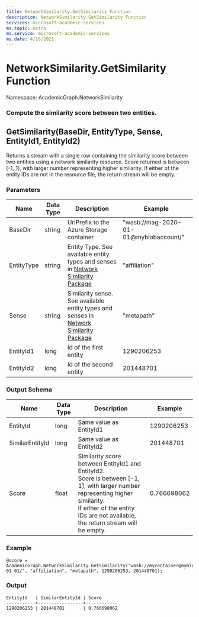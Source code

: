 ```yaml
---
title: NetworkSimilarity.GetSimilarity Function
description: NetworkSimilarity.GetSimilarity Function
services: microsoft-academic-services
ms.topic: extra
ms.service: microsoft-academic-services
ms.date: 4/16/2021
---
```

# NetworkSimilarity.GetSimilarity Function

Namespace: AcademicGraph.NetworkSimilarity

### Compute the similarity score between two entities.

## GetSimilarity(BaseDir, EntityType, Sense, EntityId1, EntityId2)

Returns a stream with a single row containing the similarity score between two entities using a network similarity resource.
Score returned is between [-1, 1], with larger number representing higher similarity.
If either of the entity IDs are not in the resource file, the return stream will be empty.

### Parameters

| Name | Data Type | Description | Example |
| --- | --- | --- | --- |
| BaseDir | string | UriPrefix to the Azure Storage container | "wasb://mag-2020-01-01@myblobaccount/" |
| EntityType | string | Entity Type. See available entity types and senses in [Network Similarity Package](network-similarity.md#available-senses) | "affiliation" |
| Sense | string | Similarity sense. See available entity types and senses in [Network Similarity Package](network-similarity.md#available-senses) | "metapath" |
| EntityId1 | long | Id of the first entity | 1290206253 |
| EntityId2 | long | Id of the second entity | 201448701 |

### Output Schema

| Name | Data Type | Description | Example |
| --- | --- | --- | --- |
| EntityId | long | Same value as EntityId1 | 1290206253 |
| SimilarEntityId | long | Same value as EntityId2 | 201448701 |
| Score | float | Similarity score between EntityId1 and EntityId2. <br> Score is between [-1, 1], with larger number representing higher similarity. <br> If either of the entity IDs are not available, the return stream will be empty. | 0.766698062 |

### Example

   ```U-SQL
   @score = AcademicGraph.NetworkSimilarity.GetSimilarity("wasb://mycontainer@myblobaccount/mag/2020-01-01/", "affiliation", "metapath", 1290206253, 201448701);
   ```

### Output

   ```
   EntityId   | SimilarEntityId | Score
   -----------+-----------------+------------
   1290206253 | 201448701       | 0.766698062
   ```
